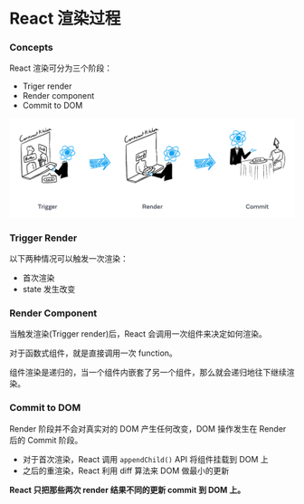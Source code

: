 # React 渲染过程

### Concepts

React 渲染可分为三个阶段：

* Triger render
* Render component
* Commit to DOM

![image-20220519094101262](../../.gitbook/assets/image-20220519094101262.png)

### Trigger Render

以下两种情况可以触发一次渲染：

* 首次渲染
* state 发生改变

### Render Component

当触发渲染(Trigger render)后，React 会调用一次组件来决定如何渲染。

对于函数式组件，就是直接调用一次 function。

组件渲染是递归的，当一个组件内嵌套了另一个组件，那么就会递归地往下继续渲染。

### Commit to DOM

Render 阶段并不会对真实对的 DOM 产生任何改变，DOM 操作发生在 Render 后的 Commit 阶段。

* 对于首次渲染，React 调用 `appendChild()` API 将组件挂载到 DOM 上
* 之后的重渲染，React 利用 diff 算法来 DOM 做最小的更新

**React 只把那些两次 render 结果不同的更新 commit 到 DOM 上。**

